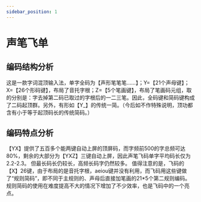 ```yaml
---
sidebar_position: 1
---
```


# 声笔飞单

## 编码结构分析

这是一款字词混顶输入法，单字全码为【声形笔笔笔……】；Y=【21个声母键】；X=【26个形码键】，布局了音托字根；Z=【5个笔画键】，布局了笔画码元组，取的分别是：字去掉第二码已取过的字根后的一二三笔。因此，全码键和简码键构成了二码起顶群。另外，有形如【Y_】的传统一简。（今后如不作特殊说明，顶功都含有小于等于起顶码长的传统简码。）

## 编码特点分析

【YX】提供了五百多个能两键自动上屏的顶屏码，而字频前500的字总频可达80%，剩余的大部分为【YXZ】三键自动上屏，因此声笔飞码单字平均码长仅为2.2-2.3。
但最长码长仍较长，高频长码字仍然较多。
值得注意的是，飞码的【X】26键，由于布局的是音托字根，aeiou键并没有利用，而飞码用这些键做了“规则简码”，即不同于主规则的、声母后直接加笔画的21*5个第二规则编码。规则简码的使用在难度提高不大的情况下增加了不少效率，也是飞码中的一个亮点。
